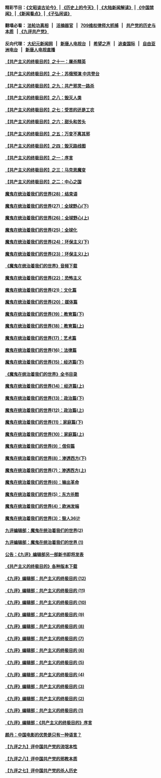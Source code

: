 #### 精彩节目：[《文昭谈古论今》](http://134.209.198.168/wenzhao) | [《历史上的今天》](http://134.209.198.168/today-in-history) | [《大陆新闻解读》](http://134.209.198.168/ntdtv-comedy) | [《中国禁闻》](http://134.209.198.168/ntdtv-news) | [《新闻看点》](http://134.209.198.168/news-insight) | [《子弘闲谈》](http://134.209.198.168/zihongxiantan/) 

  #### 翻墙必看： [法轮功真相](http://134.209.198.168:10000/videos/truth.html) &nbsp;&nbsp;|&nbsp;&nbsp; [活摘器官](http://134.209.198.168:10000/videos/res/Organs/) &nbsp;&nbsp;|&nbsp;&nbsp; [709维权律师大抓捕](http://134.209.198.168:10000/videos/709/) &nbsp;&nbsp;|&nbsp;&nbsp; [共产党的历史与本质](http://134.209.198.168:10000/videos/jiuping/) &nbsp;&nbsp;| [《九评共产党》](http://134.209.198.168:10000/videos/jiuping/) 

#### 反向代理： [大纪元新闻网](http://134.209.198.168:10080/) &nbsp;&nbsp;|&nbsp;&nbsp; [新唐人电视台](http://134.209.198.168:8000/) &nbsp;&nbsp;|&nbsp;&nbsp; [希望之声](http://134.209.198.168:8200/) &nbsp;&nbsp;|&nbsp;&nbsp; [追查国际](http://134.209.198.168:10010/) &nbsp;&nbsp;|&nbsp;&nbsp; [自由亚洲电台](http://134.209.198.168:9800/) &nbsp;&nbsp;|&nbsp;&nbsp; [新唐人电视直播](http://134.209.198.168/) 

#### [【共产主义的终极目的】之十一：屠杀精英](../pages/nsc422/n11118442.md?t=03230336) 

#### [【共产主义的终极目的】之十：苏俄预演 中共登台](../pages/nsc422/n11118424.md?t=03230336) 

#### [【共产主义的终极目的】之九：共产邪灵一路杀](../pages/nsc422/n11114139.md?t=03230336) 

#### [【共产主义的终极目的】之八：毁灭人类](../pages/nsc422/n11108503.md?t=03230336) 

#### [【共产主义的终极目的】之七：受苦的还是工农](../pages/nsc422/n11101809.md?t=03230336) 

#### [【共产主义的终极目的】之六：甜头和苦头](../pages/nsc422/n11096971.md?t=03230336) 

#### [【共产主义的终极目的】之五：万变不离其邪](../pages/nsc422/n11091285.md?t=03230336) 

#### [【共产主义的终极目的】之四：毁灭路线图](../pages/nsc422/n11086284.md?t=03230336) 

#### [【共产主义的终极目的】之一：序言](../pages/nsc422/n11086077.md?t=03230336) 

#### [【共产主义的终极目的】之三：马克思魔变](../pages/nsc422/n11061941.md?t=03230336) 

#### [【共产主义的终极目的】之二：中心之国](../pages/nsc422/n11047728.md?t=03230336) 

#### [魔鬼在统治着我们的世界(28)：结束语](../pages/nsc422/n10936246.md?t=03230336) 

#### [魔鬼在统治着我们的世界(27)：全球野心(下)](../pages/nsc422/n10928319.md?t=03230336) 

#### [魔鬼在统治着我们的世界(26)：全球野心(上)](../pages/nsc422/n10900318.md?t=03230336) 

#### [魔鬼在统治着我们的世界(25)：全球化](../pages/nsc422/n10788205.md?t=03230336) 

#### [魔鬼在统治着我们的世界(24)：环保主义(下)](../pages/nsc422/n10695307.md?t=03230336) 

#### [魔鬼在统治着我们的世界(23)：环保主义(上)](../pages/nsc422/n10688613.md?t=03230336) 

#### [《魔鬼在统治着我们的世界》音频下载](../pages/nsc422/n10635553.md?t=03230336) 

#### [魔鬼在统治着我们的世界(22)：恐怖主义](../pages/nsc422/n10614727.md?t=03230336) 

#### [魔鬼在统治着我们的世界(21)：文化篇](../pages/nsc422/n10597706.md?t=03230336) 

#### [魔鬼在统治着我们的世界(20)：媒体篇](../pages/nsc422/n10586579.md?t=03230336) 

#### [魔鬼在统治着我们的世界(19)：教育篇(下)](../pages/nsc422/n10564808.md?t=03230336) 

#### [魔鬼在统治着我们的世界(18)：教育篇(上)](../pages/nsc422/n10526970.md?t=03230336) 

#### [魔鬼在统治着我们的世界(17)：艺术篇](../pages/nsc422/n10499093.md?t=03230336) 

#### [魔鬼在统治着我们的世界(16)：法律篇](../pages/nsc422/n10485969.md?t=03230336) 

#### [魔鬼在统治着我们的世界(15)：经济篇(下)](../pages/nsc422/n10469975.md?t=03230336) 

#### [《魔鬼在统治着我们的世界》全书目录](../pages/nsc422/n10464261.md?t=03230336) 

#### [魔鬼在统治着我们的世界(14)：经济篇(上)](../pages/nsc422/n10457370.md?t=03230336) 

#### [魔鬼在统治着我们的世界(13)：政治篇(下)](../pages/nsc422/n10448270.md?t=03230336) 

#### [魔鬼在统治着我们的世界(12)：政治篇(上)](../pages/nsc422/n10444576.md?t=03230336) 

#### [魔鬼在统治着我们的世界(11)：家庭篇(下)](../pages/nsc422/n10440961.md?t=03230336) 

#### [魔鬼在统治着我们的世界(10)：家庭篇(上)](../pages/nsc422/n10435448.md?t=03230336) 

#### [魔鬼在统治着我们的世界(9)：信仰篇](../pages/nsc422/n10432159.md?t=03230336) 

#### [魔鬼在统治着我们的世界(8)：渗透西方(下)](../pages/nsc422/n10429603.md?t=03230336) 

#### [魔鬼在统治着我们的世界(7)：渗透西方(上)](../pages/nsc422/n10426013.md?t=03230336) 

#### [魔鬼在统治着我们的世界(6)：输出革命](../pages/nsc422/n10421536.md?t=03230336) 

#### [魔鬼在统治着我们的世界(5)：东方杀戮](../pages/nsc422/n10417707.md?t=03230336) 

#### [魔鬼在统治着我们的世界(4)：欧洲发端](../pages/nsc422/n10414890.md?t=03230336) 

#### [魔鬼在统治着我们的世界(3)：毁人36计](../pages/nsc422/n10411583.md?t=03230336) 

#### [九评编辑部：魔鬼在统治着我们的世界(2)](../pages/nsc422/n10410036.md?t=03230336) 

#### [九评编辑部：魔鬼在统治着我们的世界 (1)](../pages/nsc422/n10406825.md?t=03230336) 

#### [公告：《九评》编辑部另一部新书即将发表](../pages/nsc422/n10405104.md?t=03230336) 

#### [《共产主义的终极目的》各种版本下载](../pages/nsc422/n10022138.md?t=03230336) 

#### [《九评》编辑部：共产主义的终极目的 (12)](../pages/nsc422/n9933272.md?t=03230336) 

#### [《九评》编辑部：共产主义的终极目的 (11)](../pages/nsc422/n9924973.md?t=03230336) 

#### [《九评》编辑部：共产主义的终极目的 (10)](../pages/nsc422/n9920883.md?t=03230336) 

#### [《九评》编辑部：共产主义的终极目的 (9)](../pages/nsc422/n9916363.md?t=03230336) 

#### [《九评》编辑部：共产主义的终极目的 (8)](../pages/nsc422/n9912488.md?t=03230336) 

#### [《九评》编辑部：共产主义的终极目的 (7)](../pages/nsc422/n9901176.md?t=03230336) 

#### [《九评》编辑部：共产主义的终极目的 (6)](../pages/nsc422/n9899359.md?t=03230336) 

#### [《九评》编辑部：共产主义的终极目的 (5)](../pages/nsc422/n9893174.md?t=03230336) 

#### [《九评》编辑部：共产主义的终极目的 (4)](../pages/nsc422/n9891246.md?t=03230336) 

#### [《九评》编辑部：共产主义的终极目的 (3)](../pages/nsc422/n9879879.md?t=03230336) 

#### [《九评》编辑部：共产主义的终极目的 (2)](../pages/nsc422/n9876205.md?t=03230336) 

#### [《九评》编辑部：共产主义的终极目的 (1)](../pages/nsc422/n9865857.md?t=03230336) 

#### [《九评》编辑部：《共产主义的终极目的》序言](../pages/nsc422/n9862666.md?t=03230336) 

#### [颜丹：中国电影的优势是只有一种语言？](../pages/nsc422/n9583062.md?t=03230336) 

#### [【九评之九】评中国共产党的流氓本性](../pages/nsc422/n737542.md?t=03230336) 

#### [【九评之八】评中国共产党的邪教本质](../pages/nsc422/n735942.md?t=03230336) 

#### [【九评之七】评中国共产党的杀人历史](../pages/nsc422/n733806.md?t=03230336) 

